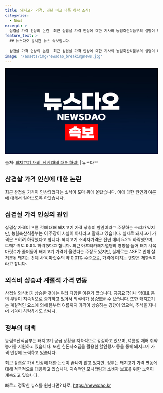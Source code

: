 ```yaml
---
title: 돼지고기 가격, 전년 비교 대폭 하락 소식!
categories:
  - News
excerpt: >
  삼겹살 가격 인상의 논란  최근 삼겹살 가격 인상에 대한 기사와 농림축산식품부의 설명이 대중들의 이목을 끌고…
feature_text: >
  ## 뉴스다오 실시간 뉴스 속보입니다.

  삼겹살 가격 인상의 논란  최근 삼겹살 가격 인상에 대한 기사와 농림축산식품부의 설명이 대중들의 이목을 끌고…
image: '/assets/img/newsdao_breakingnews.jpg'
---
```


![뉴스다오 속보](/assets/img/newsdao_breakingnews.jpg)

<p>출처: <a href="https://newsdao.kr/4204" rel="dofollow">돼지고기 가격, 전년 대비 대폭 하락!</a> | 뉴스다오</p>

## 삼겹살 가격 인상에 대한 논란

최근 삼겹살 가격이 인상되었다는 소식이 도마 위에 올랐습니다. 이에 대한 원인과 여론에 대해서 알아보도록 하겠습니다.

## 삼겹살 가격 인상의 원인

삼겹살 가격이 오른 것에 대해 돼지고기 가격 상승이 원인이라고 주장하는 소리가 있지만, 농림축산식품부는 이 주장이 사실이 아니라고 말하고 있습니다. 실제로 돼지고기 가격은 오히려 하락했다고 합니다. 돼지고기 소비자가격은 전년 대비 5.2% 하락했으며, 도매가격도 9.9% 하락했다고 합니다. 최근 아프리카돼지열병의 영향을 들어 돼지 사육 마릿수가 줄어들어 돼지고기 가격이 올랐다는 주장도 있지만, 실제로는 ASF로 인해 살처분된 돼지는 전체 사육 마릿수의 약 0.01% 수준으로, 가격에 미치는 영향은 제한적이라고 합니다.

## 외식비 상승과 계절적 가격 변동

삼겹살 외식비가 상승한 것에는 여러 다양한 이유가 있습니다. 공공요금이나 임대료 등의 부담이 지속적으로 증가하고 있어서 외식비가 상승했을 수 있습니다. 또한 돼지고기는 계절적인 요소에 의해 봄부터 여름까지 가격이 상승하는 경향이 있으며, 추석을 지나며 가격이 하락하기도 합니다.

## 정부의 대책

농림축산식품부는 돼지고기 공급 상황을 지속적으로 점검하고 있으며, 여름철 재해 취약 농가를 지원하고 있습니다. 또한 한돈자조금을 활용한 할인행사 등을 통해 돼지고기 가격 안정에 노력하고 있습니다.

최근 삼겹살 가격 인상에 대한 논란이 끝나지 않고 있지만, 정부는 돼지고기 가격 변동에 대해 적극적으로 대응하고 있습니다. 지속적인 모니터링과 소비자 보호를 위한 노력이 계속되고 있습니다. 

빠르고 정확한 뉴스를 원한다면? 바로, <a href="https://newsdao.kr" rel="dofollow">https://newsdao.kr</a>


